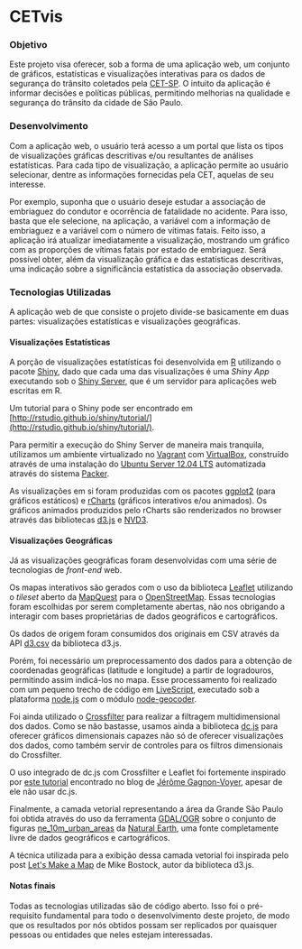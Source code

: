 # CETvis

### Objetivo

Este projeto visa oferecer, sob a forma de uma aplicação web, um conjunto de gráficos, estatísticas e visualizações interativas para os dados de segurança do trânsito coletados pela [CET-SP](http://www.cetsp.com.br). O intuito da aplicação é informar decisões e políticas públicas, permitindo melhorias na qualidade e segurança do trânsito da cidade de São Paulo.


### Desenvolvimento

Com a aplicação web, o usuário terá acesso a um portal que lista os tipos de visualizações gráficas descritivas e/ou resultantes de análises estatísticas. Para cada tipo de visualização, a aplicação permite ao usuário selecionar, dentre as informações fornecidas pela CET, aquelas de seu interesse.

Por exemplo, suponha que o usuário deseje estudar a associação de embriaguez do condutor e ocorrência de fatalidade no acidente. Para isso, basta que ele selecione, na aplicação, a variável com a informação de embriaguez e a variável com o número de vítimas fatais. Feito isso, a aplicação irá atualizar imediatamente a visualização, mostrando um gráfico com as proporções de vítimas fatais por estado de embriaguez. Será possível obter, além da visualização gráfica e das estatísticas descritivas, uma indicação sobre a significância estatística da associação observada.


### Tecnologias Utilizadas

A aplicação web de que consiste o projeto divide-se basicamente em duas partes: visualizações estatísticas e visualizações geográficas.

#### Visualizações Estatísticas

A porção de visualizações estatísticas foi desenvolvida em [R](http://www.r-project.org) utilizando o pacote [Shiny](http://www.rstudio.com/shiny/), dado que cada uma das visualizações é uma *Shiny App* executando sob o [Shiny Server](http://www.rstudio.com/shiny/server/), que é um servidor para aplicações web escritas em R.

Um tutorial para o Shiny pode ser encontrado em [http://rstudio.github.io/shiny/tutorial/](http://rstudio.github.io/shiny/tutorial/).

Para permitir a execução do Shiny Server de maneira mais tranquila, utilizamos um ambiente virtualizado no [Vagrant](http://www.vagrantup.com) com [VirtualBox](https://www.virtualbox.org), construído através de uma instalação do [Ubuntu Server 12.04 LTS](http://www.ubuntu.com/download/server) automatizada através do sistema [Packer](http://www.packer.io).

As visualizações em si foram produzidas com os pacotes [ggplot2](http://ggplot2.org) (para gráficos estáticos) e [rCharts](http://rcharts.io) (gráficos interativos e/ou animados). Os gráficos animados produzidos pelo rCharts são renderizados no browser através das bibliotecas [d3.js](http://d3js.org) e [NVD3](http://nvd3.org).

#### Visualizações Geográficas

Já as visualizações geográficas foram desenvolvidas com uma série de tecnologias de *front-end* web.

Os mapas interativos são gerados com o uso da biblioteca [Leaflet](http://leafletjs.com) utilizando o *tileset* aberto da [MapQuest](http://developer.mapquest.com/web/products/open/map) para o [OpenStreetMap](http://openstreetmap.org). Essas tecnologias foram escolhidas por serem completamente abertas, não nos obrigando a interagir com bases proprietárias de dados geográficos e cartográficos.

Os dados de origem foram consumidos dos originais em CSV através da API [d3.csv](https://github.com/mbostock/d3/wiki/CSV) da biblioteca d3.js.

Porém, foi necessário um preprocessamento dos dados para a obtenção de coordenadas geográficas (latitude e longitude) a partir de logradouros, permitindo assim indicá-los no mapa. Esse processamento foi realizado com um pequeno trecho de código em [LiveScript](http://livescript.net), executado sob a plataforma [node.js](http://nodejs.org) com o módulo [node-geocoder](https://github.com/nchaulet/node-geocoder).

Foi ainda utilizado o [Crossfilter](http://square.github.io/crossfilter/) para realizar a filtragem multidimensional dos dados. Como se não bastasse, usamos ainda a biblioteca [dc.js](http://dc-js.github.io/dc.js/) para oferecer gráficos dimensionais capazes não só de oferecer visualizações dos dados, como também servir de controles para os filtros dimensionais do Crossfilter.

O uso integrado de dc.js com Crossfilter e Leaflet foi fortemente inspirado por [este tutorial](http://jeromegagnonvoyer.wordpress.com/2013/04/17/creating-a-data-visualization-tool-using-d3-js-crossfilter-and-leaflet-js/) encontrado no blog de [Jérôme Gagnon-Voyer](http://jeromegagnonvoyer.wordpress.com), apesar de ele não usar dc.js.

Finalmente, a camada vetorial representando a área da Grande São Paulo foi obtida através do uso da ferramenta [GDAL/OGR](http://www.gdal.org/ogr/) sobre o conjunto de figuras [ne_10m_urban_areas](http://www.naturalearthdata.com/downloads/10m-cultural-vectors/10m-urban-area/) da [Natural Earth](http://www.naturalearthdata.com), uma fonte completamente livre de dados geográficos e cartográficos.

A técnica utilizada para a exibição dessa camada vetorial foi inspirada pelo post [Let's Make a Map](http://bost.ocks.org/mike/map/) de Mike Bostock, autor da biblioteca d3.js.

#### Notas finais

Todas as tecnologias utilizadas são de código aberto. Isso foi o pré-requisito fundamental para todo o desenvolvimento deste projeto, de modo que os resultados por nós obtidos possam ser replicados por quaisquer pessoas ou entidades que neles estejam interessadas.